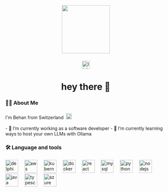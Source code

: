 
<div align="center">
  <img height="150" src="https://sdmntprsouthcentralus.oaiusercontent.com/files/00000000-1c5c-51f7-ae19-e1b14f9536b3/raw?se=2025-04-01T13%3A41%3A12Z&sp=r&sv=2024-08-04&sr=b&scid=682044ae-1ccd-5384-9858-9c76b7d4246c&skoid=fa7966e7-f8ea-483c-919a-13acfd61d696&sktid=a48cca56-e6da-484e-a814-9c849652bcb3&skt=2025-04-01T06%3A01%3A52Z&ske=2025-04-02T06%3A01%3A52Z&sks=b&skv=2024-08-04&sig=%2BTGySib2O/c1NpbTuoQYY0GsW%2BBkUSoGYk6E/piX6U4%3D"  />
</div>

###

<div align="center">
  <a href="https://www.linkedin.com/in/behan-kusi-02278a289" target="_blank">
    <img src="https://img.shields.io/static/v1?message=LinkedIn&logo=linkedin&label=&color=0077B5&logoColor=white&labelColor=&style=for-the-badge" height="25" alt="linkedin logo"  />
  </a>
</div>

###

<h1 align="center">hey there 👋</h1>

###

<h3 align="left">👩‍💻  About Me</h3>

###

<p align="left">
  I'm Behan from Switzerland&nbsp;
  <img src="https://upload.wikimedia.org/wikipedia/commons/f/f3/Flag_of_Switzerland.svg" height="18" alt="Swiss flag" />
  <br><br>
  - 🔭 I’m currently working as a software developer
  - 🌱 I’m currently learning ways to host your own LLMs with Ollama
</p>

###

<h3 align="left">🛠 Language and tools</h3>

###

<div align="left">
  <img src="https://cdn-icons-png.flaticon.com/512/5968/5968252.png" height="40" alt="delphi logo" />
  <img width="12" />
  <img src="https://cdn.jsdelivr.net/gh/devicons/devicon/icons/amazonwebservices/amazonwebservices-line-wordmark.svg" height="40" alt="aws logo"  />
  <img width="12" />
  <img src="https://cdn.jsdelivr.net/gh/devicons/devicon/icons/kubernetes/kubernetes-plain.svg" height="40" alt="kubernetes logo"  />
  <img width="12" />
  <img src="https://cdn.jsdelivr.net/gh/devicons/devicon/icons/docker/docker-plain-wordmark.svg" height="40" alt="docker logo"  />
  <img width="12" />
  <img src="https://cdn.jsdelivr.net/gh/devicons/devicon/icons/react/react-original.svg" height="40" alt="react logo"  />
  <img width="12" />
  <img src="https://cdn.jsdelivr.net/gh/devicons/devicon/icons/mysql/mysql-original.svg" height="40" alt="mysql logo"  />
  <img width="12" />
  <img src="https://cdn.jsdelivr.net/gh/devicons/devicon/icons/python/python-original.svg" height="40" alt="python logo"  />
  <img width="12" />
  <img src="https://cdn.jsdelivr.net/gh/devicons/devicon/icons/nodejs/nodejs-original.svg" height="40" alt="nodejs logo"  />
  <img width="12" />
  <img src="https://cdn.jsdelivr.net/gh/devicons/devicon/icons/java/java-original.svg" height="40" alt="java logo"  />
  <img width="12" />
  <img src="https://cdn.jsdelivr.net/gh/devicons/devicon/icons/typescript/typescript-original.svg" height="40" alt="typescript logo"  />
  <img width="12" />
  <img src="https://cdn.jsdelivr.net/gh/devicons/devicon/icons/azure/azure-original.svg" height="40" alt="azure logo"  />
</div>

###
